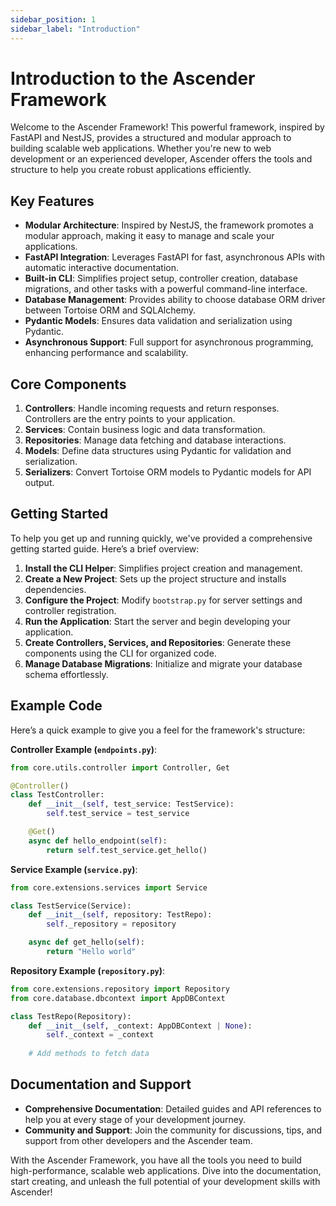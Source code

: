 ```yaml
---
sidebar_position: 1
sidebar_label: "Introduction"
---
```


# Introduction to the Ascender Framework

Welcome to the Ascender Framework! This powerful framework, inspired by FastAPI and NestJS, provides a structured and modular approach to building scalable web applications. Whether you're new to web development or an experienced developer, Ascender offers the tools and structure to help you create robust applications efficiently.

## Key Features
- **Modular Architecture**: Inspired by NestJS, the framework promotes a modular approach, making it easy to manage and scale your applications.
- **FastAPI Integration**: Leverages FastAPI for fast, asynchronous APIs with automatic interactive documentation.
- **Built-in CLI**: Simplifies project setup, controller creation, database migrations, and other tasks with a powerful command-line interface.
- **Database Management**: Provides ability to choose database ORM driver between Tortoise ORM and SQLAlchemy. 
- **Pydantic Models**: Ensures data validation and serialization using Pydantic.
- **Asynchronous Support**: Full support for asynchronous programming, enhancing performance and scalability.

## Core Components
1. **Controllers**: Handle incoming requests and return responses. Controllers are the entry points to your application.
2. **Services**: Contain business logic and data transformation.
3. **Repositories**: Manage data fetching and database interactions.
4. **Models**: Define data structures using Pydantic for validation and serialization.
5. **Serializers**: Convert Tortoise ORM models to Pydantic models for API output.

## Getting Started
To help you get up and running quickly, we've provided a comprehensive getting started guide. Here’s a brief overview:

1. **Install the CLI Helper**: Simplifies project creation and management.
2. **Create a New Project**: Sets up the project structure and installs dependencies.
3. **Configure the Project**: Modify `bootstrap.py` for server settings and controller registration.
4. **Run the Application**: Start the server and begin developing your application.
5. **Create Controllers, Services, and Repositories**: Generate these components using the CLI for organized code.
6. **Manage Database Migrations**: Initialize and migrate your database schema effortlessly.

## Example Code
Here’s a quick example to give you a feel for the framework's structure:


**Controller Example (`endpoints.py`)**:
```python
from core.utils.controller import Controller, Get

@Controller()
class TestController:
    def __init__(self, test_service: TestService):
        self.test_service = test_service

    @Get()
    async def hello_endpoint(self):
        return self.test_service.get_hello()
```

**Service Example (`service.py`)**:
```python
from core.extensions.services import Service

class TestService(Service):
    def __init__(self, repository: TestRepo):
        self._repository = repository

    async def get_hello(self):
        return "Hello world"
```

**Repository Example (`repository.py`)**:
```python
from core.extensions.repository import Repository
from core.database.dbcontext import AppDBContext

class TestRepo(Repository):
    def __init__(self, _context: AppDBContext | None):
        self._context = _context
    
    # Add methods to fetch data
```

## Documentation and Support
- **Comprehensive Documentation**: Detailed guides and API references to help you at every stage of your development journey.
- **Community and Support**: Join the community for discussions, tips, and support from other developers and the Ascender team.

With the Ascender Framework, you have all the tools you need to build high-performance, scalable web applications. Dive into the documentation, start creating, and unleash the full potential of your development skills with Ascender!